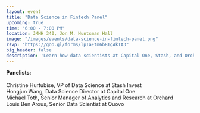 ```yaml
---
layout: event
title: "Data Science in Fintech Panel"
upcoming: true
time: "6:00 - 7:00 PM"
location: JMHH 340, Jon M. Huntsman Hall
image: "/images/events/data-science-in-fintech-panel.png"
rsvp: "https://goo.gl/forms/lpIaEtm6b8IgAkTA3"
big_header: false
description: 'Learn how data scientists at Capital One, Stash, and Orchard are using analytics and machine learning within the FinTech industry. Co-hosted by Wharton Analytics Club, Wharton FinTech, and the Penn Data Science Group.'
---
```


<b>Panelists:</b><br/><br/>
Christine Hurtubise, VP of Data Science at Stash Invest<br/>
Hongjun Wang, Data Science Director at Capital One<br/>
Michael Toth, Senior Manager of Analytics and Research at Orchard<br/>
Louis Ben Arous, Senior Data Scientist at Quovo
